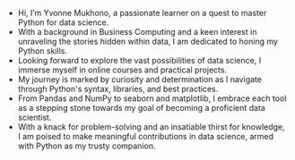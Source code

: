 - Hi, I’m Yvonne Mukhono, a passionate learner on a quest to master Python for data science.
- With a background in Business Computing and a keen interest in unraveling the stories hidden within data, I am dedicated to honing my Python skills.
- Looking forward to explore the vast possibilities of data science, I immerse myself in online courses and practical projects.
- My journey is marked by curiosity and determination as I navigate through Python's syntax, libraries, and best practices.
- From Pandas and NumPy to seaborn and matplotlib, I embrace each tool as a stepping stone towards my goal of becoming a proficient data scientist.
- With a knack for problem-solving and an insatiable thirst for knowledge, I am poised to make meaningful contributions in data science, armed with Python as my trusty companion.
